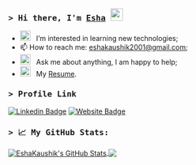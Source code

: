 ### <samp>&gt; Hi there, I'm <a href="https://eshakaushik.github.io/EshaKaushik/portfolio/" target="_blank">Esha</a> <img src="https://media.giphy.com/media/hvRJCLFzcasrR4ia7z/giphy.gif" width="25"> </samp>


- <img src="https://github.com/Gapur/Gapur/blob/main/assets/developer.gif?raw=true" width="21" />&nbsp;&nbsp; I’m interested in learning new technologies;
- 📫 How to reach me: eshakaushik2001@gmail.com;
-  <img src="https://github.com/Gapur/Gapur/blob/main/assets/message.gif?raw=true" width="21" />&nbsp;&nbsp; Ask me about anything, I am happy to help;
- <img src="https://github.com/Gapur/Gapur/blob/main/assets/doc.gif?raw=true" width="21" />&nbsp;&nbsp; My [Resume](https://drive.google.com).

### <samp>&gt; Profile Link 
[![Linkedin Badge](https://img.shields.io/badge/-LinkedIn-0e76a8?style=flat-square&logo=Linkedin&logoColor=white)](https://www.linkedin.com/in/esha-15617b173/)
[![Website Badge](https://img.shields.io/badge/Website-3b5998?style=flat-square&logo=google-chrome&logoColor=white)](https://eshakaushik.github.io/EshaKaushik/portfolio/)

<!-- [![Twitter Badge](https://img.shields.io/badge/-Twitter-00acee?style=flat-square&logo=Twitter&logoColor=white)](https://twitter.com/)
[![Instagram Badge](https://img.shields.io/badge/-Instagram-e4405f?style=flat-square&logo=Instagram&logoColor=white)](https://instagram.com/)
[![Medium Badge](https://img.shields.io/badge/medium-%2312100E.svg?&style=for-square&logo=medium&logoColor=white)](https://gapur-kassym.medium.com/)
[![Telegram Badge](https://img.shields.io/badge/-Telegram-0088cc?style=flat-square&logo=Telegram&logoColor=white)](https://t.me/GKassym) -->


### <samp>&gt;  📈 My GitHub Stats:


<a href="https://github.com/EshaKaushik">
  <img align="center" src="https://github-readme-stats.vercel.app/api?username=EshaKaushik&show_icons=true&line_height=27&count_private=true&title_color=ffffff&text_color=c9cacc&icon_color=2bbc8a&bg_color=1d1f21&include_all_commits=true" alt="EshaKaushik's GitHub Stats" />
</a>
<a href="https://github.com/EshaKaushik/EshaKaushik">
  <img align="center" src="https://github-readme-stats.vercel.app/api/top-langs/?username=EshaKaushik&hide=java,scss,less,html,css&exclude_repo=Applozic-Web-Plugin,deep-learning-keras-tensorflow,Learning-Web-Development,JH-frontend-course,EshaKaushik.github.io&title_color=ffffff&text_color=c9cacc&icon_color=2bbc8a&bg_color=1d1f21&langs_count=3" />
</a>
